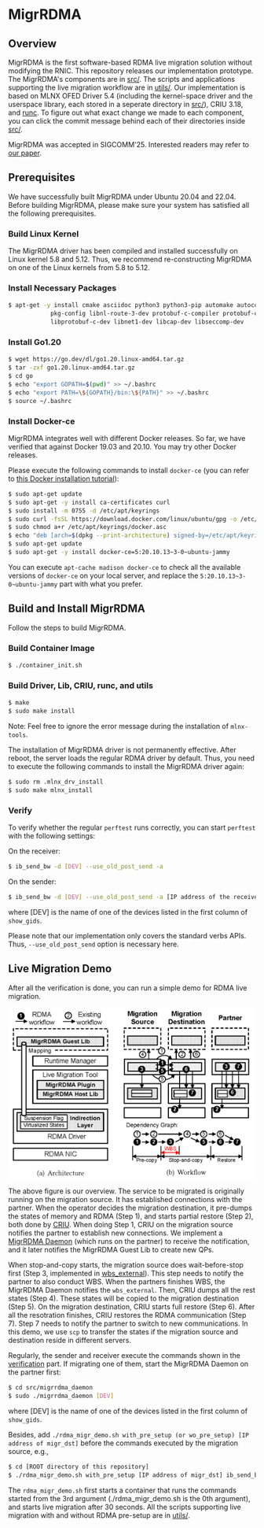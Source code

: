 # MigrRDMA

## Overview

MigrRDMA is the first software-based RDMA live migration solution without modifying the RNIC.
This repository releases our implementation prototype.
The MigrRDMA's components are in [src/](./src).
The scripts and applications supporting the live migration workflow are in [utils/](./utils).
Our implementation is based on MLNX OFED Driver 5.4 (including the kernel-space driver and the userspace library, each stored in a seperate directory in [src/](./src)),
CRIU 3.18, and [runc](https://github.com/opencontainers/runc/tree/8fc5be4e60246eb9f7c50e9150f9b1d21f835f8a).
To figure out what exact change we made to each component,
you can click the commit message behind each of their directories inside [src/](./src).

MigrRDMA was accepted in SIGCOMM'25.
Interested readers may refer to [our paper](./docs/migrrdma_paper.pdf).

## Prerequisites

We have successfully built MigrRDMA under Ubuntu 20.04 and 22.04.
Before building MigrRDMA, please make sure your system has satisfied all the following prerequisites.

### Build Linux Kernel

The MigrRDMA driver has been compiled and installed successfully on Linux kernel 5.8 and 5.12.
Thus, we recommend re-constructing MigrRDMA on one of the Linux kernels from 5.8 to 5.12.

### Install Necessary Packages

```bash
$ apt-get -y install cmake asciidoc python3 python3-pip automake autoconf libpci-dev \
			pkg-config libnl-route-3-dev protobuf-c-compiler protobuf-compiler \
			libprotobuf-c-dev libnet1-dev libcap-dev libseccomp-dev
```

### Install Go1.20

```bash
$ wget https://go.dev/dl/go1.20.linux-amd64.tar.gz
$ tar -zxf go1.20.linux-amd64.tar.gz
$ cd go
$ echo "export GOPATH=$(pwd)" >> ~/.bashrc
$ echo "export PATH=\${GOPATH}/bin:\${PATH}" >> ~/.bashrc
$ source ~/.bashrc
```

### Install Docker-ce

MigrRDMA integrates well with different Docker releases.
So far, we have verified that against Docker 19.03 and 20.10. You may try other Docker releases.

Please execute the following commands to install `docker-ce` (you can refer to [this Docker installation tutorial](https://docs.docker.com/engine/install/ubuntu/)):

```Bash
$ sudo apt-get update
$ sudo apt-get -y install ca-certificates curl
$ sudo install -m 0755 -d /etc/apt/keyrings
$ sudo curl -fsSL https://download.docker.com/linux/ubuntu/gpg -o /etc/apt/keyrings/docker.asc
$ sudo chmod a+r /etc/apt/keyrings/docker.asc
$ echo "deb [arch=$(dpkg --print-architecture) signed-by=/etc/apt/keyrings/docker.asc] https://download.docker.com/linux/ubuntu $(. /etc/os-release && echo "${UBUNTU_CODENAME:-$VERSION_CODENAME}") stable" | sudo tee /etc/apt/sources.list.d/docker.list > /dev/null
$ sudo apt-get update
$ sudo apt-get -y install docker-ce=5:20.10.13~3-0~ubuntu-jammy
```

You can execute `apt-cache madison docker-ce` to check all the available versions of `docker-ce` on your local server,
and replace the `5:20.10.13~3-0~ubuntu-jammy` part with what you prefer.

## Build and Install MigrRDMA

Follow the steps to build MigrRDMA.

### Build Container Image

```Bash
$ ./container_init.sh
```

### Build Driver, Lib, CRIU, runc, and utils

```Bash
$ make
$ sudo make install
```

Note: Feel free to ignore the error message during the installation of `mlnx-tools`.

The installation of MigrRDMA driver is not permanently effective.
After reboot, the server loads the regular RDMA driver by default.
Thus, you need to execute the following commands to install the MigrRDMA driver again:

```Bash
$ sudo rm .mlnx_drv_install
$ sudo make mlnx_install
```

### Verify

To verify whether the regular `perftest` runs correctly, you can start `perftest` with the following settings:

On the receiver:

```Bash
$ ib_send_bw -d [DEV] --use_old_post_send -a
```

On the sender:

```Bash
$ ib_send_bw -d [DEV] --use_old_post_send -a [IP address of the receiver]
```

where [DEV] is the name of one of the devices listed in the first column of `show_gids`.

Please note that our implementation only covers the standard verbs APIs. Thus, `--use_old_post_send` option is necessary here.

## Live Migration Demo

After all the verification is done, you can run a simple demo for RDMA live migration.

<img src="./docs/overview.png" alt="overview" width="550" align="center">

The above figure is our overview.
The service to be migrated is originally running on the migration source. It has established connections with the partner.
When the operator decides the migration destination, it pre-dumps the states of memory and RDMA (Step 1), and starts partial restore (Step 2), both done by [CRIU](./src/criu-3.18).
When doing Step 1, CRIU on the migration source notifies the partner to establish new connections.
We implement a [MigrRDMA Daemon](./src/migrrdma_daemon) (which runs on the partner) to receive the notification, and it later notifies the MigrRDMA Guest Lib to create new QPs.

When stop-and-copy starts, the migration source does wait-before-stop first (Step 3, implemented in [wbs_external](./src/wbs_external)).
This step needs to notify the partner to also conduct WBS.
When the partners finishes WBS, the MigrRDMA Daemon notifies the `wbs_external`.
Then, CRIU dumps all the rest states (Step 4).
These states will be copied to the migration destination (Step 5).
On the migration destination, CRIU starts full restore (Step 6).
After all the resotration finishes, CRIU restores the RDMA communication (Step 7).
Step 7 needs to notify the partner to switch to new communications.
In this demo, we use `scp` to transfer the states if the migration source and destination reside in different servers.

Regularly, the sender and receiver execute the commands shown in the [verification](#Verify) part.
If migrating one of them, start the MigrRDMA Daemon on the partner first:

```Bash
$ cd src/migrrdma_daemon
$ sudo ./migrrdma_daemon [DEV]
```

where [DEV] is the name of one of the devices listed in the first column of `show_gids`.

Besides, add `./rdma_migr_demo.sh with_pre_setup (or wo_pre_setup) [IP address of migr_dst]` before the commands executed by the migration source, e.g.,

```Bash
$ cd [ROOT directory of this repository]
$ ./rdma_migr_demo.sh with_pre_setup [IP address of migr_dst] ib_send_bw ...
```

The `rdma_migr_demo.sh` first starts a container that runs the commands started from the 3rd argument (./rdma_migr_demo.sh is the 0th argument), and starts live migration after 30 seconds.
All the scripts supporting live migration with and without RDMA pre-setup are in [utils/](./utils).
